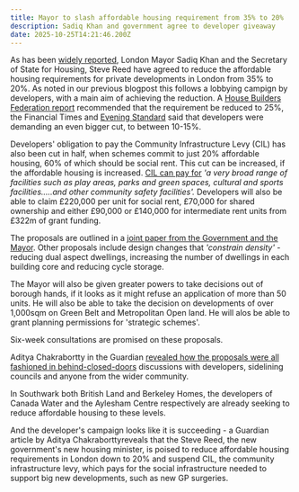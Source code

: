 ```yaml
---
title: Mayor to slash affordable housing requirement from 35% to 20%
description: Sadiq Khan and government agree to developer giveaway
date: 2025-10-25T14:21:46.200Z
---
```

As has been [widely reported](https://www.theguardian.com/society/2025/oct/23/ministers-confirm-plans-to-reduce-londons-affordable-housing-quotas), London Mayor Sadiq Khan and the Secretary of State for Housing, Steve Reed have agreed to reduce the affordable housing requirements for private developments in London from 35% to 20%.  As noted in our previous blogpost this follows a lobbying campign by developers, with a main aim of achieving the reduction.  A [House Builders Federation report](https://www.hbf.co.uk/documents/14913/Mind_the_Gap_Examining_Londons_housing_shortfall.pdf) recommended that the requirement be reduced to 25%, the Financial Times and [Evening Standard](https://www.standard.co.uk/news/london/housing-crisis-sadiq-khan-affordable-homes-rule-gla-mayor-b1250874.html) said that developers were demanding an even bigger cut, to between 10-15%.

Developers' obligation to pay the Community Infrastructure Levy (CIL) has also been cut in half, when schemes commit to just 20% affordable housing, 60% of which should be social rent.  This cut can be increased, if the affordable housing is increased.  [CIL can pay for](https://assets.publishing.service.gov.uk/media/5a7969dc40f0b63d72fc59ba/1897278.pdf) *'a very broad range of facilities such as play areas, parks and green spaces, cultural and sports facilities.....and other community safety facilities'.*  Developers will also be able to claim £220,000 per unit for social rent, £70,000 for shared ownership and either £90,000 or £140,000 for intermediate rent units from £322m of grant funding. 

The proposals are outlined in a [joint paper from the Government and the Mayor](https://assets.publishing.service.gov.uk/media/68fa1ab730c331c88be6f00a/support-for-house-building-in-london.pdf).  Other proposals include design changes that  *'constrain density'* - reducing dual aspect dwellings, increasing the number of dwellings in each building core and reducing cycle storage. 

The Mayor will also be given greater powers to take decisions out of borough hands, if it looks as it might refuse an application of more than 50 units.  He will also be able to take the decision on developments of over 1,000sqm on Green Belt and Metropolitan Open land.  He will alos be able to grant planning permissions for 'strategic schemes'.

Six-week consultations are promised on these proposals.  

Aditya Chakrabortty in the Guardian [revealed how the proposals were all fashioned in behind-closed-doors](https://www.theguardian.com/commentisfree/2025/oct/15/labour-housing-memo-leak-steve-reed) discussions with developers, sidelining councils and anyone from the wider community.



In Southwark both British Land and Berkeley Homes, the developers of Canada Water and the Aylesham Centre respectively are already seeking to reduce affordable housing to these levels.

And the developer's campaign looks like it is succeeding - a Guardian article by Aditya Chakraborttyreveals that the Steve Reed, the new government's new housing minister, is poised to reduce affordable housing requirements in London down to 20% and suspend CIL, the community infrastructure levy, which pays for the social infrastructure needed to support big new developments, such as new GP surgeries.